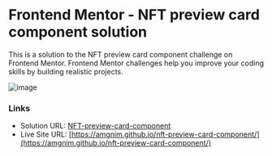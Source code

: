 # Frontend Mentor - NFT preview card component solution

This is a solution to the NFT preview card component challenge on Frontend Mentor. Frontend Mentor challenges help you improve your coding skills by building realistic projects.

![image](https://github.com/amgnim/nft-preview-card-component/assets/39149192/9f3b5cb8-c2a6-4f89-bb7e-9e233c48a629)

### Links

- Solution URL: [NFT-preview-card-component](https://www.frontendmentor.io/)
- Live Site URL: [https://amgnim.github.io/nft-preview-card-component/](https://amgnim.github.io/nft-preview-card-component/)
